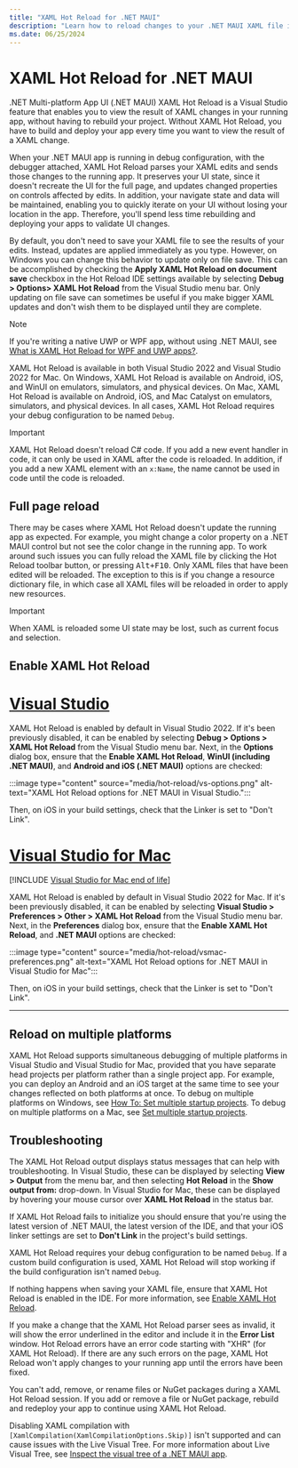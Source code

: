 ```yaml
---
title: "XAML Hot Reload for .NET MAUI"
description: "Learn how to reload changes to your .NET MAUI XAML file instantly on your running app, so you don't have to rebuild your .NET MAUI project after every XAML change."
ms.date: 06/25/2024
---
```


# XAML Hot Reload for .NET MAUI

.NET Multi-platform App UI (.NET MAUI) XAML Hot Reload is a Visual Studio feature that enables you to view the result of XAML changes in your running app, without having to rebuild your project. Without XAML Hot Reload, you have to build and deploy your app every time you want to view the result of a XAML change.

When your .NET MAUI app is running in debug configuration, with the debugger attached, XAML Hot Reload parses your XAML edits and sends those changes to the running app. It preserves your UI state, since it doesn't recreate the UI for the full page, and updates changed properties on controls affected by edits. In addition, your navigate state and data will be maintained, enabling you to quickly iterate on your UI without losing your location in the app. Therefore, you'll spend less time rebuilding and deploying your apps to validate UI changes.

By default, you don't need to save your XAML file to see the results of your edits. Instead, updates are applied immediately as you type. However, on Windows you can change this behavior to update only on file save. This can be accomplished by checking the **Apply XAML Hot Reload on document save** checkbox in the Hot Reload IDE settings available by selecting **Debug > Options> XAML Hot Reload** from the Visual Studio menu bar. Only updating on file save can sometimes be useful if you make bigger XAML updates and don't wish them to be displayed until they are complete.

> [!NOTE]
> If you're writing a native UWP or WPF app, without using .NET MAUI, see [What is XAML Hot Reload for WPF and UWP apps?](/visualstudio/xaml-tools/xaml-hot-reload).

XAML Hot Reload is available in both Visual Studio 2022 and Visual Studio 2022 for Mac. On Windows, XAML Hot Reload is available on Android, iOS, and WinUI on emulators, simulators, and physical devices. On Mac, XAML Hot Reload is available on Android, iOS, and Mac Catalyst on emulators, simulators, and physical devices. In all cases, XAML Hot Reload requires your debug configuration to be named `Debug`.

> [!IMPORTANT]
> XAML Hot Reload doesn't reload C# code. If you add a new event handler in code, it can only be used in XAML after the code is reloaded. In addition, if you add a new XAML element with an `x:Name`, the name cannot be used in code until the code is reloaded.

<!-- XAML Hot Reload does work in collaboration with C# Hot Reload, but there's no official doc to link to, to explain the limitations. -->

## Full page reload

There may be cases where XAML Hot Reload doesn't update the running app as expected. For example, you might change a color property on a .NET MAUI control but not see the color change in the running app. To work around such issues you can fully reload the XAML file by clicking the Hot Reload toolbar button, or pressing <kbd>Alt+F10</kbd>. Only XAML files that have been edited will be reloaded. The exception to this is if you change a resource dictionary file, in which case all XAML files will be reloaded in order to apply new resources.

> [!IMPORTANT]
> When XAML is reloaded some UI state may be lost, such as current focus and selection.

## Enable XAML Hot Reload

<!-- markdownlint-disable MD025 -->
# [Visual Studio](#tab/vswin)
<!-- markdownlint-enable MD025 -->

XAML Hot Reload is enabled by default in Visual Studio 2022. If it's been previously disabled, it can be enabled by selecting **Debug > Options > XAML Hot Reload** from the Visual Studio menu bar. Next, in the **Options** dialog box, ensure that the **Enable XAML Hot Reload**, **WinUI (including .NET MAUI)**, and **Android and iOS (.NET MAUI)** options are checked:

:::image type="content" source="media/hot-reload/vs-options.png" alt-text="XAML Hot Reload options for .NET MAUI in Visual Studio.":::

Then, on iOS in your build settings, check that the Linker is set to "Don't Link".

<!-- markdownlint-disable MD025 -->
# [Visual Studio for Mac](#tab/vsmac)
<!-- markdownlint-enable MD025 -->

[!INCLUDE [Visual Studio for Mac end of life](~/includes/vsmac-eol.md)]

XAML Hot Reload is enabled by default in Visual Studio 2022 for Mac. If it's been previously disabled, it can be enabled by selecting **Visual Studio > Preferences > Other > XAML Hot Reload** from the Visual Studio menu bar. Next, in the **Preferences** dialog box, ensure that the **Enable XAML Hot Reload**, and **.NET MAUI** options are checked:

:::image type="content" source="media/hot-reload/vsmac-preferences.png" alt-text="XAML Hot Reload options for .NET MAUI in Visual Studio for Mac":::

Then, on iOS in your build settings, check that the Linker is set to "Don't Link".

---

## Reload on multiple platforms

XAML Hot Reload supports simultaneous debugging of multiple platforms in Visual Studio and Visual Studio for Mac, provided that you have separate head projects per platform rather than a single project app. For example, you can deploy an Android and an iOS target at the same time to see your changes reflected on both platforms at once. To debug on multiple platforms on Windows, see [How To: Set multiple startup projects](/visualstudio/ide/how-to-set-multiple-startup-projects). To debug on multiple platforms on a Mac, see [Set multiple startup projects](/visualstudio/mac/set-startup-projects).

## Troubleshooting

The XAML Hot Reload output displays status messages that can help with troubleshooting. In Visual Studio, these can be displayed by selecting **View > Output** from the menu bar, and then selecting **Hot Reload** in the **Show output from:** drop-down. In Visual Studio for Mac, these can be displayed by hovering your mouse cursor over **XAML Hot Reload** in the status bar.

If XAML Hot Reload fails to initialize you should ensure that you're using the latest version of .NET MAUI, the latest version of the IDE, and that your iOS linker settings are set to **Don't Link** in the project's build settings.

XAML Hot Reload requires your debug configuration to be named `Debug`. If a custom build configuration is used, XAML Hot Reload will stop working if the build configuration isn't named `Debug`.

If nothing happens when saving your XAML file, ensure that XAML Hot Reload is enabled in the IDE. For more information, see [Enable XAML Hot Reload](#enable-xaml-hot-reload).

If you make a change that the XAML Hot Reload parser sees as invalid, it will show the error underlined in the editor and include it in the **Error List** window. Hot Reload errors have an error code starting with "XHR" (for XAML Hot Reload). If there are any such errors on the page, XAML Hot Reload won't apply changes to your running app until the errors have been fixed.

You can't add, remove, or rename files or NuGet packages during a XAML Hot Reload session. If you add or remove a file or NuGet package, rebuild and redeploy your app to continue using XAML Hot Reload.

Disabling XAML compilation with `[XamlCompilation(XamlCompilationOptions.Skip)]` isn't supported and can cause issues with the Live Visual Tree. For more information about Live Visual Tree, see [Inspect the visual tree of a .NET MAUI app](~/user-interface/live-visual-tree.md).
